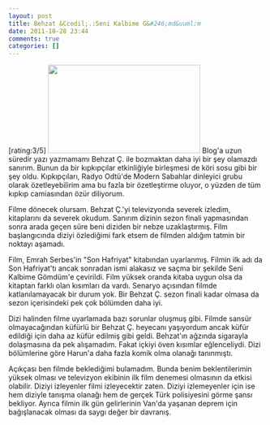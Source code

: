 ```yaml
---
layout: post
title: Behzat &Ccedil;.:Seni Kalbime G&#246;md&uuml;m
date: 2011-10-28 23:44
comments: true
categories: []
---
```

[rating:3/5]
<img class="alignleft size-medium wp-image-2295" title="Behzat-Ç.-Seni-Kalbime-Gömdüm-2.fragman" src="/uploads/2011/10/Behzat-Ç.-Seni-Kalbime-Gömdüm-2.fragman-300x174.png" alt="" width="300" height="174" />
Blog'a uzun süredir yazı yazmamamı Behzat Ç. ile bozmaktan daha iyi bir şey olamazdı sanırım. Bunun da bir kıpkıpçılar etkinliğiyle birleşmesi de köri sosu gibi bir şey oldu. Kıpkıpçıları, Radyo Odtü'de Modern Sabahlar dinleyici grubu olarak özetleyebilirim ama bu fazla bir özetleştirme oluyor, o yüzden de tüm kıpkıp camiasından özür diliyorum.

Filme dönecek olursam. Behzat Ç.'yi televizyonda severek izledim, kitaplarını da severek okudum. Sanırım dizinin sezon finali yapmasından sonra arada geçen süre beni diziden bir nebze uzaklaştırmış. Film başlangıcında diziyi özlediğimi fark etsem de filmden aldığım tatmin bir noktayı aşamadı.

Film, Emrah Serbes'in "Son Hafriyat" kitabından uyarlanmış. Filmin ilk adı da Son Hafriyat'tı ancak sonradan ismi alakasız ve saçma bir şekilde Seni Kalbime Gömdüm'e çevirildi. Film yüksek oranda kitaba uygun olsa da kitaptan farklı olan kısımları da vardı. Senaryo açısından filmde katlanılamayacak bir durum yok. Bir Behzat Ç. sezon finali kadar olmasa da sezon içerisindeki pek çok bölümden daha iyi.

Dizi halinden filme uyarlamada bazı sorunlar oluşmuş gibi. Filmde sansür olmayacağından küfürlü bir Behzat Ç. heyecanı yaşıyordum ancak küfür edildiği için daha az küfür edilmiş gibi geldi. Behzat'ın ağzında sigarayla dolaşmasına da pek alışamadım. Fakat içkiyi öven kısımlar eğlenceliydi. Dizi bölümlerine göre Harun'a daha fazla komik olma olanağı tanınmıştı.

Açıkçası ben filmde beklediğimi bulamadım. Bunda benim beklentilerimin yüksek olması ve televizyon ekibinin ilk film denemesi olmasının da etkisi olabilir. Diziyi izleyenler filmi izleyecektir zaten. Diziyi izlemeyenler için ise hem diziyle tanışma olanağı hem de gerçek Türk polisiyesini görme şansı bekliyor. Ayrıca filmin ilk gün gelirlerinin Van'da yaşanan deprem için bağışlanacak olması da saygı değer bir davranış.
